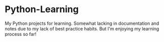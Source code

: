 # Python-Learning
My Python projects for learning.
Somewhat lacking in documentation and notes due to my lack of best practice habits.
But I'm enjoying my learning process so far!
